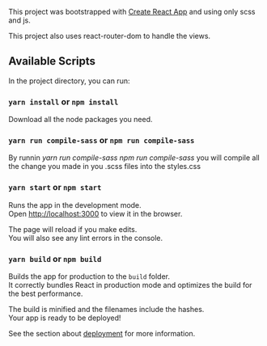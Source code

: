 This project was bootstrapped with [Create React App](https://github.com/facebook/create-react-app) and using only scss and js.

This project also uses react-router-dom to handle the views.

## Available Scripts

In the project directory, you can run:

### `yarn install` or `npm install`

Download all the node packages you need.

### `yarn run compile-sass` or `npm run compile-sass`

By runnin _yarn run compile-sass_ _npm run compile-sass_ you will compile all the change you made in you .scss files into the styles.css

### `yarn start` or `npm start`

Runs the app in the development mode.<br />
Open [http://localhost:3000](http://localhost:3000) to view it in the browser.

The page will reload if you make edits.<br />
You will also see any lint errors in the console.

### `yarn build` or `npm build`

Builds the app for production to the `build` folder.<br />
It correctly bundles React in production mode and optimizes the build for the best performance.

The build is minified and the filenames include the hashes.<br />
Your app is ready to be deployed!

See the section about [deployment](https://facebook.github.io/create-react-app/docs/deployment) for more information.


